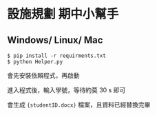 # 設施規劃 期中小幫手

## Windows/ Linux/ Mac

```
$ pip install -r requirments.txt
$ python Helper.py
```

會先安裝依賴程式，再啟動

進入程式後，輸入學號，等待約莫 30 s 即可

會生成 `{studentID.docx}` 檔案，且資料已經替換完畢
